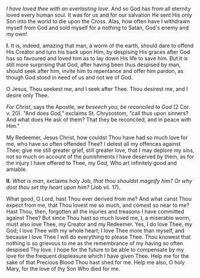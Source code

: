 
*I have loved thee with an everlasting love*. And so God has from all eternity loved every human soul. It was for us and for our salvation He sent His only Son into the world to die upon the Cross. Alas, how often have I withdrawn myself from God and sold myself for a nothing to Satan, God\'s enemy and my own!

**I\.** It is, indeed, amazing that man, a worm of the earth, should dare to offend His Creator and turn his back upon Him, by despising His graces after God has so favoured and loved him as to lay down His life to save him. But it is still more surprising that God, after having been thus despised by man, should seek after him, invite him to repentance and offer him pardon, as though God stood in need of us and not we of God.

O Jesus, Thou seekest me, and I seek after Thee. Thou desirest me, and I desire only Thee.

*For Christ*, says the Apostle, *we beseech you, be reconciled to God* (2 Cor. v. 20). \"And does God,\" exclaims St. Chrysostom, \"call thus upon sinners? And what does He ask of them? That they be reconciled, and in peace with Him.\"

My Redeemer, Jesus Christ, how couldst Thou have had so much love for me, who have so often offended Thee? I detest all my offences against Thee; give me still greater grief, still greater love, that I may deplore my sins, not so much on account of the punishments I have deserved by them, as for the injury I have offered to Thee, my God, Who art infinitely good and amiable.

**II\.** *What is man*, exclaims holy Job, *that thou shouldst magnify him? Or why dost thou set thy heart upon him?* (Job vii. 17).

What good, O Lord, hast Thou ever derived from me? And what canst Thou expect from me, that Thou lovest me so much, and comest so near to me? Hast Thou, then, forgotten all the injuries and treasons I have committed against Thee? But since Thou hast so much loved me, I, a miserable worm, must also love Thee, my Creator and my Redeemer. Yes, I do love Thee, my God; I love Thee with my whole heart; I love Thee more than myself, and because I love Thee I will do everything to please Thee. Thou knowest that nothing is so grievous to me as the remembrance of my having so often despised Thy love. I hope for the future to be able to compensate by my love for the frequent displeasure which I have given Thee. Help me for the sake of that Precious Blood Thou hast shed for me. Help me also, O holy Mary, for the love of thy Son Who died for me.

